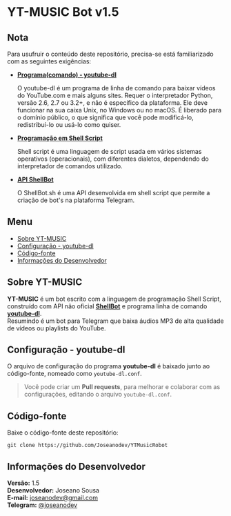 # YT-MUSIC Bot v1.5

## Nota

Para usufruir o conteúdo deste repositório, precisa-se está familiarizado com as seguintes exigências:

- **[Programa(comando) - youtube-dl](https://github.com/ytdl-org/youtube-dl)**

	O youtube-dl é um programa de linha de comando para baixar vídeos do YouTube.com e mais alguns sites. Requer o interpretador Python, versão 2.6, 2.7 ou 3.2+, e não é específico da plataforma. Ele deve funcionar na sua caixa Unix, no Windows ou no macOS. É liberado para o domínio público, o que significa que você pode modificá-lo, redistribuí-lo ou usá-lo como quiser.

- **[Programação em Shell Script](https://pt.m.wikipedia.org/wiki/Shell_script)**

	Shell script é uma linguagem de script usada em vários sistemas operativos (operacionais), com diferentes dialetos, dependendo do interpretador de comandos utilizado.

- **[API ShellBot](https://github.com/shellscriptx/shellbot)**

	O ShellBot.sh é uma API desenvolvida em shell script que permite a criação de bot's na plataforma Telegram.

## Menu

- [Sobre YT-MUSIC](#Sobre-YT-MUSIC)
- [Configuração - youtube-dl](#Configuração---youtube-dl)
- [Código-fonte](#Código-fonte)
- [Informações do Desenvolvedor](#Informações-do-Desenvolvedor)

## Sobre YT-MUSIC

**YT-MUSIC** é um bot escrito com a linguagem de programação Shell Script, construído com API não oficial **[ShellBot](https://github.com/shellscriptx/shellbot)** e programa linha de comando **[youtube-dl](https://github.com/ytdl-org/youtube-dl)**.  
Resumindo é um bot para Telegram que baixa áudios MP3 de alta qualidade de vídeos ou playlists do YouTube.

## Configuração - youtube-dl

O arquivo de configuração do programa **youtube-dl** é baixado junto ao código-fonte, nomeado como `youtube-dl.conf`.  
> Você pode criar um **Pull requests**, para melhorar e colaborar com as configurações, editando o arquivo `youtube-dl.conf`.

## Código-fonte

Baixe o código-fonte deste repositório:

	git clone https://github.com/Joseanodev/YTMusicRobot

## Informações do Desenvolvedor

**Versão:** 1.5  
**Desenvolvedor:** Joseano Sousa  
**E-mail:** joseanodev@gmail.com  
**Telegram:** [@joseanodev](https://t.me/joseanodev)
